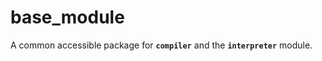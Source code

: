 # base_module

A common accessible package for <b>`compiler`</b> and the <b>`interpreter`</b> module.


